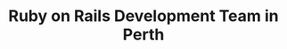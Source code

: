 ---
title: Ruby on Rails Development Team in Perth
permalink: /landings/locations/perth/developer/ruby-on-rails
technology: Ruby on Rails
location: Perth
---